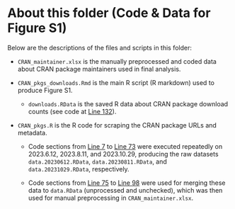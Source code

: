 # About this folder (Code & Data for Figure S1)

Below are the descriptions of the files and scripts in this folder:

-  `CRAN_maintainer.xlsx` is the manually preprocessed and coded data about CRAN package maintainers used in final analysis.

-  `CRAN_pkgs_downloads.Rmd` is the main R script (R markdown) used to produce Figure S1.

   -  `downloads.RData` is the saved R data about CRAN package download counts (see code at [Line 132](CRAN_pkgs_downloads.Rmd#L132)).

-  `CRAN_pkgs.R` is the R code for scraping the CRAN package URLs and metadata.

   -  Code sections from [Line 7](CRAN_pkgs.R#L7) to [Line 73](CRAN_pkgs.R#L73) were executed repeatedly on 2023.6.12, 2023.8.11, and 2023.10.29, producing the raw datasets `data.20230612.RData`, `data.20230811.RData`, and `data.20231029.RData`, respectively.

   -  Code sections from [Line 75](CRAN_pkgs.R#L75) to [Line 98](CRAN_pkgs.R#L98) were used for merging these data to `data.RData` (unprocessed and unchecked), which was then used for manual preprocessing in `CRAN_maintainer.xlsx`.
